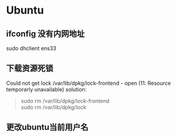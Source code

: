 # Ubuntu

## ifconfig 没有内网地址
sudo dhclient ens33

## 下载资源死锁
Could not get lock /var/lib/dpkg/lock-frontend - open (11: Resource temporarly unavailable)
solution:
> sudo rm /var/lib/dpkg/lock-frontend   
> sudo rm /var/lib/dpkg/lock

## 更改ubuntu当前用户名

